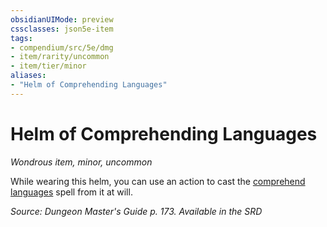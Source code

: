 ```yaml
---
obsidianUIMode: preview
cssclasses: json5e-item
tags:
- compendium/src/5e/dmg
- item/rarity/uncommon
- item/tier/minor
aliases: 
- "Helm of Comprehending Languages"
---
```

# Helm of Comprehending Languages
*Wondrous item, minor, uncommon*  


While wearing this helm, you can use an action to cast the [comprehend languages](Mechanics/spells/comprehend-languages.md) spell from it at will.

*Source: Dungeon Master's Guide p. 173. Available in the <span title='Systems Reference Document (5.1)'>SRD</span>*
